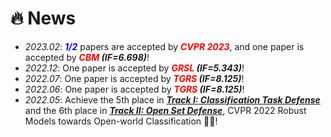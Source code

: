 # 🔥 News
- *2023.02*: ***<font color="blue">1/2</font>*** papers are accepted by ***<font color="red">CVPR 2023</font>***, and one paper is accepted by ***<font color="red">CBM</font> (IF=6.698)***!
- *2022.12*: One paper is accepted by ***<font color="red">GRSL</font> (IF=5.343)***!
- *2022.07*: One paper is accepted by ***<font color="red">TGRS</font> (IF=8.125)***!
- *2022.06*: One paper is accepted by ***<font color="red">TGRS</font> (IF=8.125)***!
- *2022.05*: Achieve the 5th place in ***[Track I: Classification Task Defense](https://artofrobust.github.io/)*** and the 6th place in ***[Track II: Open Set Defense](https://artofrobust.github.io/)***, CVPR 2022 Robust Models towards Open-world Classification 🎉🎉!